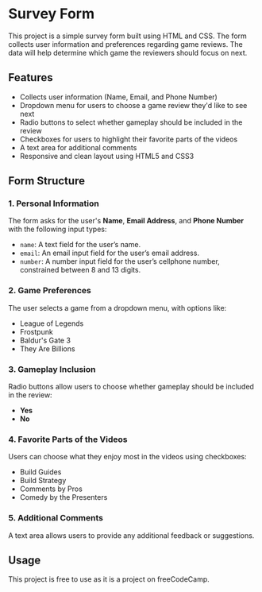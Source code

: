 # Survey Form

This project is a simple survey form built using HTML and CSS. The form collects user information and preferences regarding game reviews. The data will help determine which game the reviewers should focus on next.

## Features

- Collects user information (Name, Email, and Phone Number)
- Dropdown menu for users to choose a game review they'd like to see next
- Radio buttons to select whether gameplay should be included in the review
- Checkboxes for users to highlight their favorite parts of the videos
- A text area for additional comments
- Responsive and clean layout using HTML5 and CSS3

## Form Structure

### 1. Personal Information
The form asks for the user's **Name**, **Email Address**, and **Phone Number** with the following input types:
- `name`: A text field for the user’s name.
- `email`: An email input field for the user’s email address.
- `number`: A number input field for the user’s cellphone number, constrained between 8 and 13 digits.

### 2. Game Preferences
The user selects a game from a dropdown menu, with options like:
- League of Legends
- Frostpunk
- Baldur's Gate 3
- They Are Billions

### 3. Gameplay Inclusion
Radio buttons allow users to choose whether gameplay should be included in the review:
- **Yes**
- **No**

### 4. Favorite Parts of the Videos
Users can choose what they enjoy most in the videos using checkboxes:
- Build Guides
- Build Strategy
- Comments by Pros
- Comedy by the Presenters

### 5. Additional Comments
A text area allows users to provide any additional feedback or suggestions.

## Usage

This project is free to use as it is a project on freeCodeCamp.

